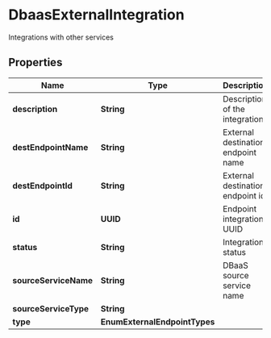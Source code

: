 

# DbaasExternalIntegration

Integrations with other services

## Properties

| Name | Type | Description | Notes |
|------------ | ------------- | ------------- | -------------|
|**description** | **String** | Description of the integration |  |
|**destEndpointName** | **String** | External destination endpoint name |  [optional] |
|**destEndpointId** | **String** | External destination endpoint id |  [optional] |
|**id** | **UUID** | Endpoint integration UUID |  [optional] |
|**status** | **String** | Integration status |  [optional] |
|**sourceServiceName** | **String** | DBaaS source service name |  |
|**sourceServiceType** | **String** |  |  |
|**type** | **EnumExternalEndpointTypes** |  |  |



